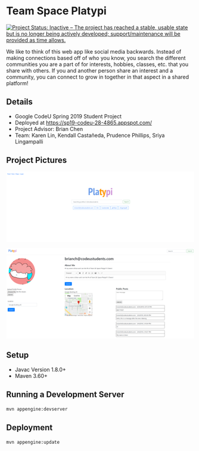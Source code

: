 # Team Space Platypi
[![Project Status: Inactive – The project has reached a stable, usable state but is no longer being actively developed; support/maintenance will be provided as time allows.](https://www.repostatus.org/badges/latest/inactive.svg)](https://www.repostatus.org/#inactive)

We like to think of this web app like social media backwards. Instead of making connections based off of who you know, you search the different communities you are a part of for interests, hobbies, classes, etc. that you share with others. If you and another person share an interest and a community, you can connect to grow in together in that aspect in a shared platform!

## Details
* Google CodeU Spring 2019 Student Project
* Deployed at https://sp19-codeu-28-4865.appspot.com/
* Project Advisor: Brian Chen
* Team: Karen Lin, Kendall Castañeda, Prudence Phillips, Sriya Lingampalli

## Project Pictures
![Platypi Home Page](readme/Platypi01.PNG)

![Platypi User Page](readme/Platypi02.PNG)

## Setup
* Javac Version 1.8.0+
* Maven 3.60+

## Running a Development Server
`mvn appengine:devserver`

## Deployment
`mvn appengine:update`
